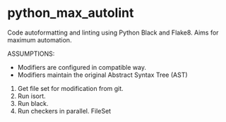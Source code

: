 # python_max_autolint
Code autoformatting and linting using Python Black and Flake8.  Aims for maximum automation.

ASSUMPTIONS:
* Modifiers are configured in compatible way.
* Modifiers maintain the original Abstract Syntax Tree (AST)

1. Get file set for modification from git.
2. Run isort.
2. Run black.
3. Run checkers in parallel.
FileSet
